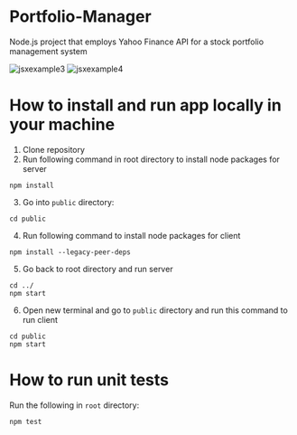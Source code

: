 # Portfolio-Manager
Node.js project that employs Yahoo Finance API for a stock portfolio management system


![jsxexample3](https://user-images.githubusercontent.com/95455992/179945011-0ad61ae9-6c8b-4465-bf24-de5080c54676.PNG)
![jsxexample4](https://user-images.githubusercontent.com/95455992/179945019-180b9993-d543-437d-9a76-0858a76c42d2.PNG)



# How to install and run app locally in your machine
1. Clone repository
2. Run following command in root directory to install node packages for server
```
npm install
```
3. Go into ```public``` directory:
```
cd public
```
4. Run following command to install node packages for client
```
npm install --legacy-peer-deps
```
5. Go back to root directory and run server
```
cd ../
npm start
```
6. Open new terminal and go to ```public``` directory and run this command to run client
```
cd public
npm start
```

# How to run unit tests
Run the following in ```root``` directory:
```
npm test
```
